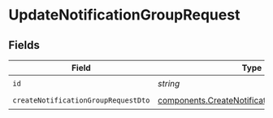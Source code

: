 # UpdateNotificationGroupRequest


## Fields

| Field                                                                                                        | Type                                                                                                         | Required                                                                                                     | Description                                                                                                  |
| ------------------------------------------------------------------------------------------------------------ | ------------------------------------------------------------------------------------------------------------ | ------------------------------------------------------------------------------------------------------------ | ------------------------------------------------------------------------------------------------------------ |
| `id`                                                                                                         | *string*                                                                                                     | :heavy_check_mark:                                                                                           | N/A                                                                                                          |
| `createNotificationGroupRequestDto`                                                                          | [components.CreateNotificationGroupRequestDto](../../models/components/createnotificationgrouprequestdto.md) | :heavy_check_mark:                                                                                           | N/A                                                                                                          |
